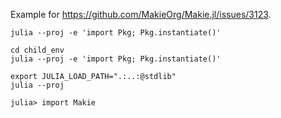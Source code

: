Example for https://github.com/MakieOrg/Makie.jl/issues/3123.

```
julia --proj -e 'import Pkg; Pkg.instantiate()'

cd child_env
julia --proj -e 'import Pkg; Pkg.instantiate()'

export JULIA_LOAD_PATH=".:..:@stdlib"
julia --proj

julia> import Makie
```